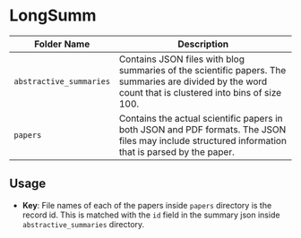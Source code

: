 # LongSumm


| Folder Name             | Description |
|-------------------------|-------------|
| `abstractive_summaries` | Contains JSON files with blog summaries of the scientific papers. The summaries are divided by the word count that is clustered into bins of size 100.  |
| `papers`                | Contains the actual scientific papers in both JSON and PDF formats. The JSON files may include structured information that is parsed by the paper. |

## Usage
- **Key**: File names of each of the papers inside `papers` directory is the record id. This is matched with the `id` field in the summary json inside `abstractive_summaries` directory.